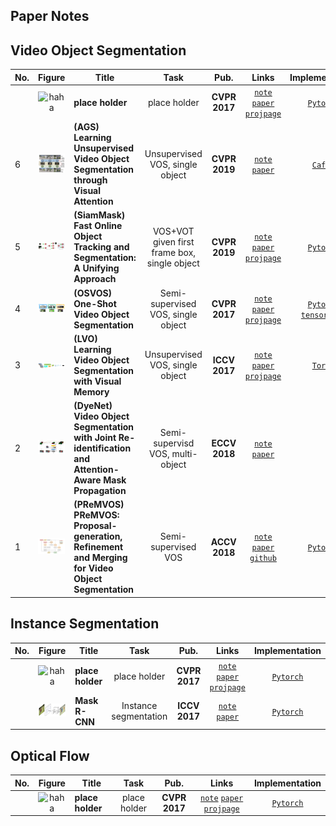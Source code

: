 ## **Paper Notes**

## Video Object Segmentation

 

| No.  |              Figure              | Title                                                        |                     Task                     |     Pub.      |                            Links                             |                        Implementation                        |
| :--- | :------------------------------: | ------------------------------------------------------------ | :------------------------------------------: | :-----------: | :----------------------------------------------------------: | :----------------------------------------------------------: |
|      |     ![haha](./data/haha.png)     | __place holder__                                             |                 place holder                 | __CVPR 2017__ |            [`note`]() [`paper`]() [`projpage`]()             |                        [`Pytorch`]()                         |
| 6    |      ![AGS](./data/AGS.png)      | __(AGS) Learning Unsupervised Video Object Segmentation through Visual Attention__ |       Unsupervised VOS, single object        | __CVPR 2019__ | [`note`](./AGS/AGS.md) [`paper`](https://www.researchgate.net/publication/332751903_Learning_Unsupervised_Video_Object_Segmentation_through_Visual_Attention) |        [`Caffe`](https://github.com/wenguanwang/AGS)         |
| 5    | ![siammask](./data/SiamMask.png) | __(SiamMask) Fast Online Object Tracking and Segmentation: A Unifying Approach__ | VOS+VOT given first frame box, single object | __CVPR 2019__ | [`note`](./SiamMask/SiamMask.md) [`paper`](https://arxiv.org/pdf/1812.05050.pdf) [`projpage`](http://www.robots.ox.ac.uk/~qwang/SiamMask) |      [`Pytorch`](https://github.com/foolwood/SiamMask)       |
| 4    |    ![OSVOS](./data/OSVOS.png)    | __(OSVOS) One-Shot Video Object Segmentation__               |      Semi-supervised VOS, single object      | __CVPR 2017__ | [`note`](./OSVOS/OSVOS.md) [`paper`](https://arxiv.org/pdf/1611.05198v4.pdf) [`projpage`](http://www.vision.ee.ethz.ch/~cvlsegmentation/osvos/) | [`Pytorch`](https://github.com/kmaninis/OSVOS-PyTorch) [`tensorflow`](https://github.com/scaelles/OSVOS-TensorFlow) |
| 3    |     ![LVOS](./data/LVOS.png)     | __(LVO) Learning Video Object Segmentation with Visual Memory__ |       Unsupervised VOS, single object        | __ICCV 2017__ | [`note`](./LVO/LVO.md) [`paper`](https://arxiv.org/pdf/1704.05737.pdf) [`projpage`](http://thoth.inrialpes.fr/research/lvo/) | [`Torch`](http://thoth.inrialpes.fr/research/lvo/iccv.tar.gz) |
| 2    |   ![DyeNet](./data/DyeNet.png)   | __(DyeNet) Video Object Segmentation with Joint Re-identification and Attention-Aware Mask Propagation__ |       Semi-supervisd VOS, multi-object       | __ECCV 2018__ | [`note`](./DyeNet/DyeNet.md) [`paper`](http://openaccess.thecvf.com/content_ECCV_2018/papers/Xiaoxiao_Li_Video_Object_Segmentation_ECCV_2018_paper.pdf) |                                                              |
| 1    |  ![PReMVOS](./data/PReMVOS.png)  | __(PReMVOS) PReMVOS: Proposal-generation, Refinement and Merging for Video Object Segmentation__ |             Semi-supervised VOS              | __ACCV 2018__ | [`note`](./PReMVOS/PReMVOS.md) [`paper`](https://arxiv.org/pdf/1807.09190.pdf) [`github`](https://github.com/JonathonLuiten/PReMVOS) |    [`Pytorch`](https://github.com/JonathonLuiten/PReMVOS)    |







## Instance Segmentation

 

| No.  |              Figure              | Title            |         Task          |     Pub.      |                            Links                             |                  Implementation                   |
| :--- | :------------------------------: | ---------------- | :-------------------: | :-----------: | :----------------------------------------------------------: | :-----------------------------------------------: |
|      |     ![haha](./data/haha.png)     | __place holder__ |     place holder      | __CVPR 2017__ |            [`note`]() [`paper`]() [`projpage`]()             |                   [`Pytorch`]()                   |
|      | ![maskrcnn](./data/maskrcnn.png) | __Mask R-CNN__   | Instance segmentation | __ICCV 2017__ | [`note`](https://github.com/jjjjchen/Notes/tree/master/Paper%20Notes/others/Mask%20R-CNN) [`paper`](<https://arxiv.org/pdf/1703.06870v3.pdf>) | [`Pytorch`](<https://github.com/delldu/MaskRCNN>) |







## Optical Flow



| No.  |          Figure          | Title            |     Task     |     Pub.      |                 Links                 | Implementation |
| :--- | :----------------------: | ---------------- | :----------: | :-----------: | :-----------------------------------: | :------------: |
|      | ![haha](./data/haha.png) | __place holder__ | place holder | __CVPR 2017__ | [`note`]() [`paper`]() [`projpage`]() | [`Pytorch`]()  |





